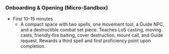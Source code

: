 ### Onboarding & Opening (Micro‑Sandbox)

- First 10–15 minutes
  - A compact space with two spells, one movement tool, a Guide NPC, and a destructible combat set piece. Teaches LoS casting, moving casts, friendly‑fire baiting, cover destruction, mount call, and Guide request. Rewards a third spell and first proficiency point upon completion.

